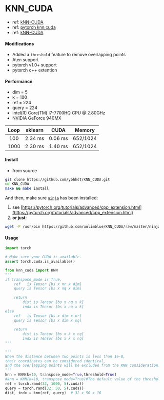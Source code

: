 # KNN_CUDA

+ ref: [kNN-CUDA](https://github.com/vincentfpgarcia/kNN-CUDA)
+ ref: [pytorch knn cuda](https://github.com/chrischoy/pytorch_knn_cuda)
+ ref: [kNN-CUDA](https://github.com/unlimblue/KNN_CUDA)


#### Modifications 
+ Added a `threshold` feature to remove overlapping points
+ Aten support
+ pytorch v1.0+ support
+ pytorch c++ extention 

#### Performance

+ dim   = 5
+ k     = 100
+ ref   = 224
+ query = 224
+ Intel(R) Core(TM) i7-7700HQ CPU @ 2.80GHz
+ NVIDIA GeForce 940MX

| Loop   | sklearn | CUDA    | Memory   |
| :---:  | :---:   | :---:   | :---:    |
| 100    | 2.34 ms | 0.06 ms | 652/1024 |
| 1000   | 2.30 ms | 1.40 ms | 652/1024 |


#### Install


+ from source

```bash
git clone https://github.com/ybhhdt/KNN_CUDA.git
cd KNN_CUDA
make && make install
```

And then, make sure [`ninja`](https://ninja-build.org/) has been installed:
  1. see [https://pytorch.org/tutorials/advanced/cpp_extension.html](https://pytorch.org/tutorials/advanced/cpp_extension.html)
  2. **or just**:
```bash
wget -P /usr/bin https://github.com/unlimblue/KNN_CUDA/raw/master/ninja
```


#### Usage

```python
import torch

# Make sure your CUDA is available.
assert torch.cuda.is_available()

from knn_cuda import KNN
"""
if transpose_mode is True, 
    ref   is Tensor [bs x nr x dim]
    query is Tensor [bs x nq x dim]
    
    return 
        dist is Tensor [bs x nq x k]
        indx is Tensor [bs x nq x k]
else
    ref   is Tensor [bs x dim x nr]
    query is Tensor [bs x dim x nq]
    
    return 
        dist is Tensor [bs x k x nq]
        indx is Tensor [bs x k x nq]
"""

"""
When the distance between two points is less than 1e-8,
their coordinates can be considered identical,
and the overlapping points will be excluded from the KNN consideration.
"""
knn = KNN(k=10, transpose_mode=True,threshold=True)
#knn = KNN(k=10, transpose_mode=True)#The default value of the threshold is set to False
ref = torch.rand(32, 1000, 5).cuda()
query = torch.rand(32, 50, 5).cuda()
dist, indx = knn(ref, query)  # 32 x 50 x 10

```
